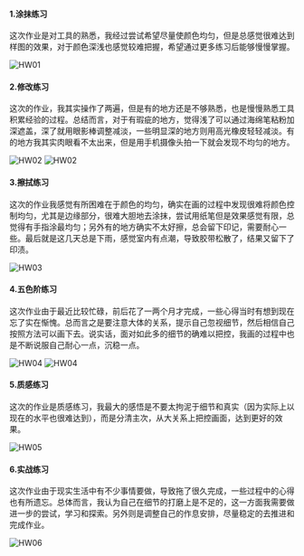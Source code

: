#### 1.涂抹练习

这次作业是对工具的熟悉，我经过尝试希望尽量使颜色均匀，但是总感觉很难达到样图的效果，对于颜色深浅也感觉较难把握，希望通过更多练习后能够慢慢掌握。

![HW01](HW01.jpg)

#### 2.修改练习
这次的作业，我其实操作了两遍，但是有的地方还是不够熟悉，也是慢慢熟悉工具积累经验的过程。总结而言，对于有瑕疵的地方，觉得浅了可以通过海绵笔粘粉加深遮盖，深了就用眼影棒调整减淡，一些明显深的地方则用高光橡皮轻轻减淡。有的地方我其实肉眼看不太出来，但是用手机摄像头拍一下就会发现不均匀的地方。

![HW02](HW02_1.jpg)
![HW02](HW02_2.jpg)

#### 3.擦拭练习
这次的作业我感觉有所困难在于颜色的均匀，确实在画的过程中发现很难将颜色控制均匀，尤其是边缘部分，很难大胆地去涂抹，尝试用纸笔但是效果感觉有限，总觉得有手指涂最均匀；另外有的地方确实不太好擦，总会留下印记，需要耐心一些。最后就是这几天总是下雨，感觉室内有点潮，导致胶带松散了，结果又留下了印渍。

![HW03](HW03.jpg)

#### 4.五色阶练习
这次作业由于最近比较忙碌，前后花了一两个月才完成，一些心得当时有想到现在忘了实在惭愧。总而言之是要注意大体的关系，提示自己忽视细节，然后相信自己按照方法可以画下去。说实话，面对如此多的细节的确难以把控，我画的过程中也是不断说服自己耐心一点，沉稳一点。

![HW04](HW04_1.jpg)
![HW04](HW04_2.jpg)

#### 5.质感练习
这次的作业是质感练习，我最大的感悟是不要太拘泥于细节和真实（因为实际上以现在的水平也很难达到），而是分清主次，从大关系上把控画面，达到更好的效果。

![HW05](HW05.png)

#### 6.实战练习
这次作业由于现实生活中有不少事情要做，导致拖了很久完成，一些过程中的心得也有所遗忘。总体而言，我认为自己在细节的打磨上是不足的，这一方面我需要做进一步的尝试，学习和探索。另外则是调整自己的作息安排，尽量稳定的去推进和完成作业。

![HW06](HW06.jpg)
